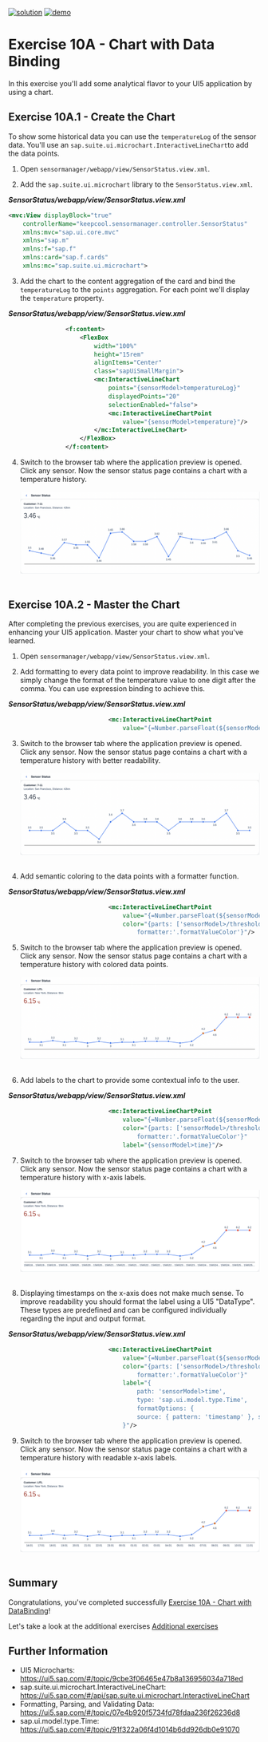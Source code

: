 [![solution](https://flat.badgen.net/badge/solution/available/green?icon=github)](../../../../tree/code/ex10)
[![demo](https://flat.badgen.net/badge/demo/deployed/blue?icon=chrome)](https://SAP-samples.github.io/teched2022-AD163/ex10/sensormanager/webapp/)

# Exercise 10A - Chart with Data Binding

In this exercise you'll add some analytical flavor to your UI5 application by using a chart.

## Exercise 10A.1 - Create the Chart

To show some historical data you can use the `temperatureLog` of the sensor data. You'll use an `sap.suite.ui.microchart.InteractiveLineChart`to add the data points.

1. Open `sensormanager/webapp/view/SensorStatus.view.xml`.

2. Add the `sap.suite.ui.microchart` library to the `SensorStatus.view.xml`.

***SensorStatus/webapp/view/SensorStatus.view.xml***

````xml
<mvc:View displayBlock="true"
    controllerName="keepcool.sensormanager.controller.SensorStatus"
    xmlns:mvc="sap.ui.core.mvc"
    xmlns="sap.m"
    xmlns:f="sap.f"
    xmlns:card="sap.f.cards"
    xmlns:mc="sap.suite.ui.microchart">
````

3. Add the chart to the content aggregation of the card and bind the `temperatureLog` to the `points` aggregation. For each point we'll display the `temperature` property.

***SensorStatus/webapp/view/SensorStatus.view.xml***

````xml
                <f:content>
                    <FlexBox
                        width="100%"
                        height="15rem"
                        alignItems="Center"
                        class="sapUiSmallMargin">
                        <mc:InteractiveLineChart
                            points="{sensorModel>temperatureLog}"
                            displayedPoints="20"
                            selectionEnabled="false">
                            <mc:InteractiveLineChartPoint
                                value="{sensorModel>temperature}"/>
                        </mc:InteractiveLineChart>
                    </FlexBox>
                </f:content>
````

4. Switch to the browser tab where the application preview is opened. Click any sensor. Now the sensor status page contains a chart with a temperature history.
<br><br>![](images/10_01_0010.png)<br><br>

## Exercise 10A.2 - Master the Chart

After completing the previous exercises, you are quite experienced in enhancing your UI5 application. Master your chart to show what you've learned.

1. Open `sensormanager/webapp/view/SensorStatus.view.xml`.

2. Add formatting to every data point to improve readability. In this case we simply change the format of the temperature value to one digit after the comma. You can use expression binding to achieve this.

***SensorStatus/webapp/view/SensorStatus.view.xml***

````xml
                            <mc:InteractiveLineChartPoint
                                value="{=Number.parseFloat(${sensorModel>temperature}.toFixed(1))}"/>
````

3. Switch to the browser tab where the application preview is opened. Click any sensor. Now the sensor status page contains a chart with a temperature history with better readability.
<br><br>![](images/10_02_0010.png)<br><br>

4. Add semantic coloring to the data points with a formatter function.

***SensorStatus/webapp/view/SensorStatus.view.xml***

````xml
                            <mc:InteractiveLineChartPoint
                                value="{=Number.parseFloat(${sensorModel>temperature}.toFixed(1))}"
                                color="{parts: ['sensorModel>/threshold', 'sensorModel>temperature'],
                                    formatter:'.formatValueColor'}"/>
````

5. Switch to the browser tab where the application preview is opened. Click any sensor. Now the sensor status page contains a chart with a temperature history with colored data points.
<br><br>![](images/10_02_0020.png)<br><br>

6. Add labels to the chart to provide some contextual info to the user.

***SensorStatus/webapp/view/SensorStatus.view.xml***

````xml
                            <mc:InteractiveLineChartPoint
                                value="{=Number.parseFloat(${sensorModel>temperature}.toFixed(1))}"
                                color="{parts: ['sensorModel>/threshold', 'sensorModel>temperature'],
                                    formatter:'.formatValueColor'}"
                                label="{sensorModel>time}"/>
````

7. Switch to the browser tab where the application preview is opened. Click any sensor. Now the sensor status page contains a chart with a temperature history with x-axis labels.
<br><br>![](images/10_02_0030.png)<br><br>

8. Displaying timestamps on the x-axis does not make much sense. To improve readability you should format the label using a UI5 "DataType". These types are predefined and can be configured individually regarding the input and output format.

***SensorStatus/webapp/view/SensorStatus.view.xml***

````xml
                            <mc:InteractiveLineChartPoint
                                value="{=Number.parseFloat(${sensorModel>temperature}.toFixed(1))}"
                                color="{parts: ['sensorModel>/threshold', 'sensorModel>temperature'],
                                    formatter:'.formatValueColor'}"
                                label="{
                                    path: 'sensorModel>time',
                                    type: 'sap.ui.model.type.Time',
                                    formatOptions: {
                                    source: { pattern: 'timestamp' }, style: 'short' }
                                }"/>
````

9. Switch to the browser tab where the application preview is opened. Click any sensor. Now the sensor status page contains a chart with a temperature history with readable x-axis labels.
<br><br>![](images/10_02_0040.png)<br><br>

## Summary

Congratulations, you've completed successfully [Exercise 10A - Chart with DataBinding](#exercise-10A---chart-with-databinding)!

Let's take a look at the additional exercises [Additional exercises](../../)


## Further Information

* UI5 Microcharts: https://ui5.sap.com/#/topic/9cbe3f06465e47b8a136956034a718ed
* sap.suite.ui.microchart.InteractiveLineChart: https://ui5.sap.com/#/api/sap.suite.ui.microchart.InteractiveLineChart
* Formatting, Parsing, and Validating Data: https://ui5.sap.com/#/topic/07e4b920f5734fd78fdaa236f26236d8
* sap.ui.model.type.Time: https://ui5.sap.com/#/topic/91f322a06f4d1014b6dd926db0e91070
